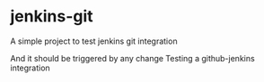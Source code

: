 # jenkins-git
A simple project to test jenkins git integration

And it should be triggered by any change
Testing a github-jenkins integration
